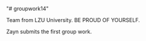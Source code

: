 "# groupwork14" 

Team from LZU University. BE PROUD OF YOURSELF.

Zayn submits the first group work.




